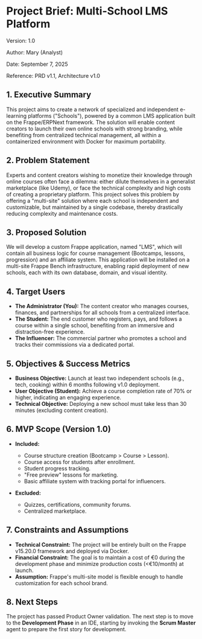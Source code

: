 # Project Brief: Multi-School LMS Platform
Version: 1.0

Author: Mary (Analyst)

Date: September 7, 2025

Reference: PRD v1.1, Architecture v1.0

## 1. Executive Summary
This project aims to create a network of specialized and independent e-learning platforms ("Schools"), powered by a common LMS application built on the Frappe/ERPNext framework. The solution will enable content creators to launch their own online schools with strong branding, while benefiting from centralized technical management, all within a containerized environment with Docker for maximum portability.

## 2. Problem Statement
Experts and content creators wishing to monetize their knowledge through online courses often face a dilemma: either dilute themselves in a generalist marketplace (like Udemy), or face the technical complexity and high costs of creating a proprietary platform. This project solves this problem by offering a "multi-site" solution where each school is independent and customizable, but maintained by a single codebase, thereby drastically reducing complexity and maintenance costs.

## 3. Proposed Solution
We will develop a custom Frappe application, named "LMS", which will contain all business logic for course management (Bootcamps, lessons, progression) and an affiliate system. This application will be installed on a multi-site Frappe Bench infrastructure, enabling rapid deployment of new schools, each with its own database, domain, and visual identity.

## 4. Target Users
* **The Administrator (You):** The content creator who manages courses, finances, and partnerships for all schools from a centralized interface.
* **The Student:** The end customer who registers, pays, and follows a course within a single school, benefiting from an immersive and distraction-free experience.
* **The Influencer:** The commercial partner who promotes a school and tracks their commissions via a dedicated portal.

## 5. Objectives & Success Metrics
* **Business Objective:** Launch at least two independent schools (e.g., tech, cooking) within 6 months following v1.0 deployment.
* **User Objective (Student):** Achieve a course completion rate of 70% or higher, indicating an engaging experience.
* **Technical Objective:** Deploying a new school must take less than 30 minutes (excluding content creation).

## 6. MVP Scope (Version 1.0)
* **Included:**
    * Course structure creation (Bootcamp > Course > Lesson).
    * Course access for students after enrollment.
    * Student progress tracking.
    * "Free preview" lessons for marketing.
    * Basic affiliate system with tracking portal for influencers.

* **Excluded:**
    * Quizzes, certifications, community forums.
    * Centralized marketplace.

## 7. Constraints and Assumptions
* **Technical Constraint:** The project will be entirely built on the Frappe v15.20.0 framework and deployed via Docker.
* **Financial Constraint:** The goal is to maintain a cost of €0 during the development phase and minimize production costs (<€10/month) at launch.
* **Assumption:** Frappe's multi-site model is flexible enough to handle customization for each school brand.

## 8. Next Steps
The project has passed Product Owner validation. The next step is to move to the **Development Phase** in an IDE, starting by invoking the **Scrum Master** agent to prepare the first story for development.